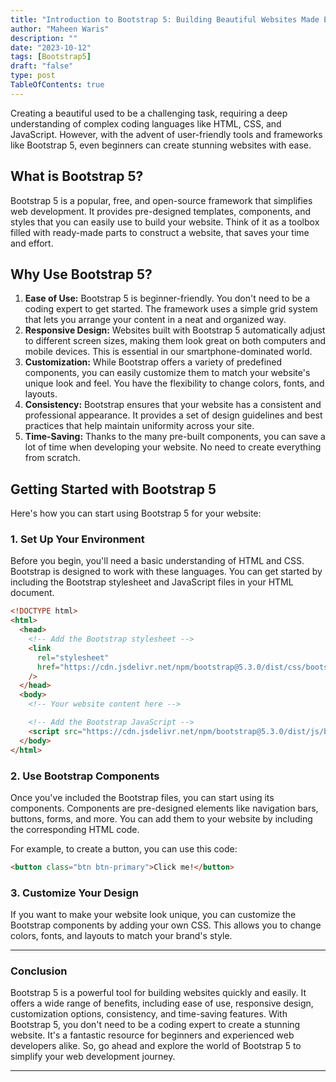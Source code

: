 ```yaml
---
title: "Introduction to Bootstrap 5: Building Beautiful Websites Made Easy"
author: "Maheen Waris"
description: ""
date: "2023-10-12"
tags: [Bootstrap5]
draft: "false"
type: post
TableOfContents: true
---
```


Creating a beautiful used to be a challenging task, requiring a deep understanding of complex coding languages like HTML, CSS, and JavaScript. However, with the advent of user-friendly tools and frameworks like Bootstrap 5, even beginners can create stunning websites with ease.

## What is Bootstrap 5?

Bootstrap 5 is a popular, free, and open-source framework that simplifies web development. It provides pre-designed templates, components, and styles that you can easily use to build your website. Think of it as a toolbox filled with ready-made parts to construct a website, that saves your time and effort.

## Why Use Bootstrap 5?

1. **Ease of Use:** Bootstrap 5 is beginner-friendly. You don't need to be a coding expert to get started. The framework uses a simple grid system that lets you arrange your content in a neat and organized way.
2. **Responsive Design:** Websites built with Bootstrap 5 automatically adjust to different screen sizes, making them look great on both computers and mobile devices. This is essential in our smartphone-dominated world.
3. **Customization:** While Bootstrap offers a variety of predefined components, you can easily customize them to match your website's unique look and feel. You have the flexibility to change colors, fonts, and layouts.
4. **Consistency:** Bootstrap ensures that your website has a consistent and professional appearance. It provides a set of design guidelines and best practices that help maintain uniformity across your site.
5. **Time-Saving:** Thanks to the many pre-built components, you can save a lot of time when developing your website. No need to create everything from scratch.

## Getting Started with Bootstrap 5

Here's how you can start using Bootstrap 5 for your website:

### 1. Set Up Your Environment

Before you begin, you'll need a basic understanding of HTML and CSS. Bootstrap is designed to work with these languages. You can get started by including the Bootstrap stylesheet and JavaScript files in your HTML document.

```html
<!DOCTYPE html>
<html>
  <head>
    <!-- Add the Bootstrap stylesheet -->
    <link
      rel="stylesheet"
      href="https://cdn.jsdelivr.net/npm/bootstrap@5.3.0/dist/css/bootstrap.min.css"
    />
  </head>
  <body>
    <!-- Your website content here -->

    <!-- Add the Bootstrap JavaScript -->
    <script src="https://cdn.jsdelivr.net/npm/bootstrap@5.3.0/dist/js/bootstrap.min.js"></script>
  </body>
</html>
```

### 2. Use Bootstrap Components

Once you've included the Bootstrap files, you can start using its components. Components are pre-designed elements like navigation bars, buttons, forms, and more. You can add them to your website by including the corresponding HTML code.

For example, to create a button, you can use this code:

```html
<button class="btn btn-primary">Click me!</button>
```

### 3. Customize Your Design

If you want to make your website look unique, you can customize the Bootstrap components by adding your own CSS. This allows you to change colors, fonts, and layouts to match your brand's style.

<hr>

### Conclusion

Bootstrap 5 is a powerful tool for building websites quickly and easily. It offers a wide range of benefits, including ease of use, responsive design, customization options, consistency, and time-saving features. With Bootstrap 5, you don't need to be a coding expert to create a stunning website. It's a fantastic resource for beginners and experienced web developers alike. So, go ahead and explore the world of Bootstrap 5 to simplify your web development journey.

<script src="https://utteranc.es/client.js"
        repo="maheenwaris/Website"
        issue-term="pathname"
        theme="github-dark"
        crossorigin="anonymous"
        async>
</script>

---
